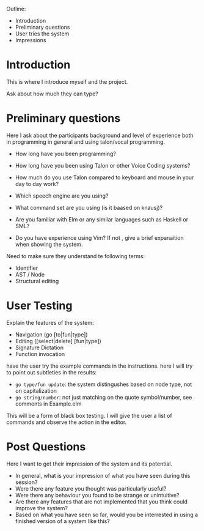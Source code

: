 
Outline:
- Introduction
- Preliminary questions
- User tries the system
- Impressions


# Introduction
This is where I introduce myself and the project.

Ask about how much they can type?

# Preliminary questions
Here I ask about the participants background and level of experience
both in programming in general and using talon/vocal programming.

- How long have you been programming?
- How long have you been using Talon or other Voice Coding systems?
- How much do you use Talon compared to keyboard and mouse in your day to day work?
- Which speech engine are you using?
- What command set are you using (is it baased on knausj)?

- Are you familiar with Elm or any similar languages such as Haskell or SML?
- Do you have experience using Vim?
If not , give a brief expanaition when showing the system.

Need to make sure they understand te following terms:
- Identifier
- AST / Node
- Structural editing

# User Testing

Explain the features of the system:
- Navigation (go [to|fun|type])
- Editing ([select|delete] [fun|type])
- Signature Dictation
- Function invocation

have the user try the example commands in the instructions.
here I will try to point out subtleties in the results:

- `go type/fun update`: the system distingushes based on node type, not on capitalization
- `go string/number`: not just matching on the quote symbol/number, see comments in Example.elm

This will be a form of black box testing.
I will give the user a list of commands and observe the action in the editor.

# Post Questions
Here I want to get their impression of the system and its potential.

- In general, what is your impression of what you have seen during this session?
- Were there any feature you thought was particularly useful?
- Were there any behaviour you found to be strange or unintuitive?
- Are there any features that are not implemented that you think could improve the system?
- Based on what you have seen so far, would you be interrested in using a finished version of a system like this?
